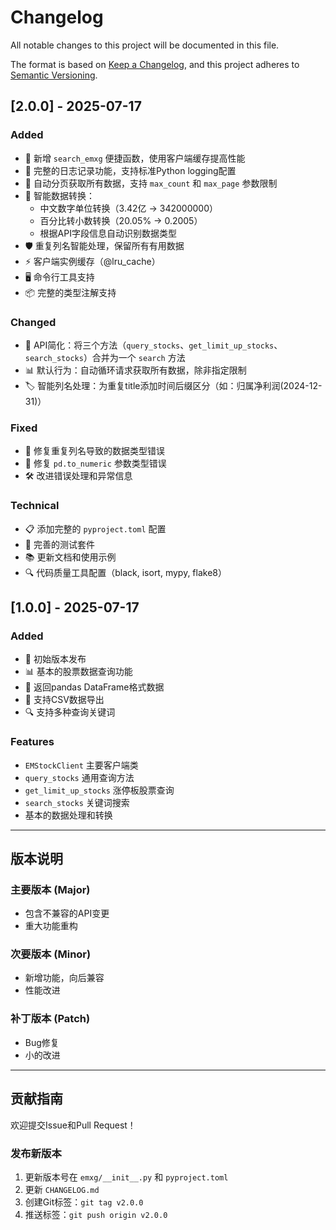 # Changelog

All notable changes to this project will be documented in this file.

The format is based on [Keep a Changelog](https://keepachangelog.com/en/1.0.0/),
and this project adheres to [Semantic Versioning](https://semver.org/spec/v2.0.0.html).

## [2.0.0] - 2025-07-17

### Added
- 🚀 新增 `search_emxg` 便捷函数，使用客户端缓存提高性能
- 📝 完整的日志记录功能，支持标准Python logging配置
- 🔄 自动分页获取所有数据，支持 `max_count` 和 `max_page` 参数限制
- 💱 智能数据转换：
  - 中文数字单位转换（3.42亿 → 342000000）
  - 百分比转小数转换（20.05% → 0.2005）
  - 根据API字段信息自动识别数据类型
- 🛡️ 重复列名智能处理，保留所有有用数据
- ⚡ 客户端实例缓存（@lru_cache）
- 🖥️ 命令行工具支持
- 📦 完整的类型注解支持

### Changed
- 🔧 API简化：将三个方法（`query_stocks`、`get_limit_up_stocks`、`search_stocks`）合并为一个 `search` 方法
- 📊 默认行为：自动循环请求获取所有数据，除非指定限制
- 🏷️ 智能列名处理：为重复title添加时间后缀区分（如：归属净利润(2024-12-31)）

### Fixed
- 🐛 修复重复列名导致的数据类型错误
- 🔧 修复 `pd.to_numeric` 参数类型错误
- 🛠️ 改进错误处理和异常信息

### Technical
- 📋 添加完整的 `pyproject.toml` 配置
- 🧪 完善的测试套件
- 📚 更新文档和使用示例
- 🔍 代码质量工具配置（black, isort, mypy, flake8）

## [1.0.0] - 2025-07-17

### Added
- 🎉 初始版本发布
- 📊 基本的股票数据查询功能
- 🐼 返回pandas DataFrame格式数据
- 💾 支持CSV数据导出
- 🔍 支持多种查询关键词

### Features
- `EMStockClient` 主要客户端类
- `query_stocks` 通用查询方法
- `get_limit_up_stocks` 涨停板股票查询
- `search_stocks` 关键词搜索
- 基本的数据处理和转换

---

## 版本说明

### 主要版本 (Major)
- 包含不兼容的API变更
- 重大功能重构

### 次要版本 (Minor)  
- 新增功能，向后兼容
- 性能改进

### 补丁版本 (Patch)
- Bug修复
- 小的改进

---

## 贡献指南

欢迎提交Issue和Pull Request！

### 发布新版本
1. 更新版本号在 `emxg/__init__.py` 和 `pyproject.toml`
2. 更新 `CHANGELOG.md`
3. 创建Git标签：`git tag v2.0.0`
4. 推送标签：`git push origin v2.0.0`